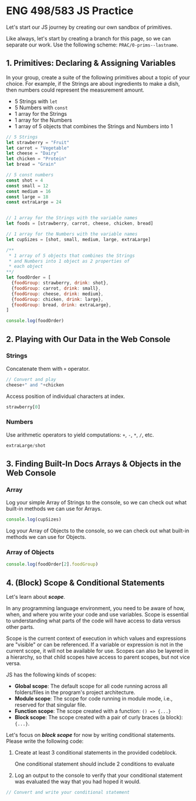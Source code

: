 # ENG 498/583 JS Practice

Let's start our JS journey by creating our own sandbox of primitives.

<p class="note">
  Like always, let's start by creating a branch for this page, so we can separate our work. Use the following scheme: <code>PRAC/0-prims--lastname</code>.
</p>

## 1. Primitives: Declaring & Assigning Variables

In your group, create a suite of the following primitives about a topic of your choice. For example, if the Strings are about ingredients to make a dish, then numbers could represent the measurement amount.

- 5 Strings with `let`
- 5 Numbers  with `const`
- 1 array for the Strings
- 1 array for the Numbers
- 1 array of 5 objects that combines the Strings and Numbers into 1

```js
// 5 Strings
let strawberry = "Fruit"
let carrot = "Vegetable"
let cheese = "Dairy"
let chicken = "Protein"
let bread = "Grain"

// 5 const numbers
const shot = 4
const small = 12
const medium = 16
const large = 18
const extraLarge = 24


// 1 array for the Strings with the variable names
let foods = [strawberry, carrot, cheese, chicken, bread]

// 1 array for the Numbers with the variable names
let cupSizes = [shot, small, medium, large, extraLarge]

/**
 * 1 array of 5 objects that combines the Strings
 * and Numbers into 1 object as 2 properties of
 * each object
**/
let foodOrder = [
  {foodGroup: strawberry, drink: shot},
  {foodGroup: carrot, drink: small},
  {foodGroup: cheese, drink: medium},
  {foodGroup: chicken, drink: large},
  {foodGroup: bread, drink: extraLarge},
]

console.log(foodOrder)
```

## 2. Playing with Our Data in the Web Console

### Strings

Concatenate them with `+` operator.

```js
// Convert and play
cheese+" and "+chicken
```

Access position of individual characters at index.

```js
strawberry[0]
```

### Numbers

Use arithmetic operators to yield computations: `+`, `-`, `*`, `/`, etc.

```js
extraLarge/shot
```

## 3. Finding Built-In Docs Arrays & Objects in the Web Console

### Array

Log your simple Array of Strings to the console, so we can check out what built-in methods we can use for Arrays.

```javascript
console.log(cupSizes)
```

Log your Array of Objects to the console, so we can check out what built-in methods we can use for Objects.

### Array of Objects

```js
console.log(foodOrder[2].foodGroup)
```

## 4. (Block) Scope & Conditional Statements

Let's learn about ***scope***.

In any programming language environment, you need to be aware of how, when, and where you write your code and use variables. Scope is essential to understanding what parts of the code will have access to data versus other parts.

Scope is the current context of execution in which values and expressions are "visible" or can be referenced. If a variable or expression is not in the current scope, it will not be available for use. Scopes can also be layered in a hierarchy, so that child scopes have access to parent scopes, but not vice versa.

JS has the following kinds of scopes:

- **Global scope**: The default scope for all code running across all folders/files in the program's project architecture.
- **Module scope**: The scope for code running in module mode, i.e., reserved for that singular file.
- **Function scope**: The scope created with a function: `() => {...}`
- **Block scope**: The scope created with a pair of curly braces (a block): `{...}`.

Let's focus on ***block scope*** for now by writing conditional statements. Please write the following code:

1. Create at least 3 conditional statements in the provided codeblock.
    <p class="note">One conditional statement should include 2 conditions to evaluate</p>
2. Log an output to the console to verify that your conditional statement was evaluated the way that you had hoped it would.

```javascript
// Convert and write your conditional statement

```
